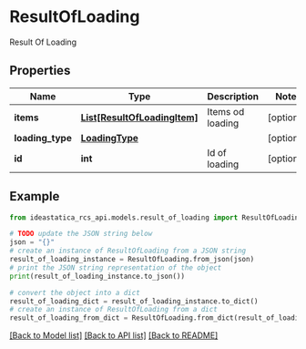 # ResultOfLoading

Result Of Loading

## Properties

Name | Type | Description | Notes
------------ | ------------- | ------------- | -------------
**items** | [**List[ResultOfLoadingItem]**](ResultOfLoadingItem.md) | Items od loading | [optional] 
**loading_type** | [**LoadingType**](LoadingType.md) |  | [optional] 
**id** | **int** | Id of loading | [optional] 

## Example

```python
from ideastatica_rcs_api.models.result_of_loading import ResultOfLoading

# TODO update the JSON string below
json = "{}"
# create an instance of ResultOfLoading from a JSON string
result_of_loading_instance = ResultOfLoading.from_json(json)
# print the JSON string representation of the object
print(result_of_loading_instance.to_json())

# convert the object into a dict
result_of_loading_dict = result_of_loading_instance.to_dict()
# create an instance of ResultOfLoading from a dict
result_of_loading_from_dict = ResultOfLoading.from_dict(result_of_loading_dict)
```
[[Back to Model list]](../README.md#documentation-for-models) [[Back to API list]](../README.md#documentation-for-api-endpoints) [[Back to README]](../README.md)


